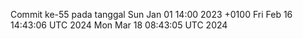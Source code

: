Commit ke-55 pada tanggal Sun Jan 01 14:00 2023 +0100
Fri Feb 16 14:43:06 UTC 2024
Mon Mar 18 08:43:05 UTC 2024
